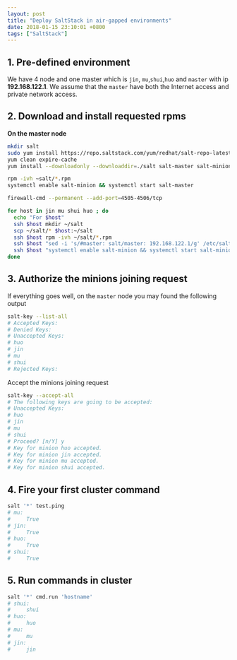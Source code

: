 ```yaml
---
layout: post
title: "Deploy SaltStack in air-gapped environments"
date: 2018-01-15 23:10:01 +0800
tags: ["SaltStack"]
---
```


## 1. Pre-defined environment
We have 4 node and one master which is `jin`, `mu`,`shui`,`huo` and `master` with ip **192.168.122.1**.
We assume that the `master` have both the Internet access and private network access.

## 2. Download and install requested rpms
**On the master node**
```bash
mkdir salt
sudo yum install https://repo.saltstack.com/yum/redhat/salt-repo-latest-2.el7.noarch.rpm
yum clean expire-cache
yum install --downloadonly --downloaddir=./salt salt-master salt-minion salt-ssh salt-syndic salt-api

rpm -ivh ~salt/*.rpm
systemctl enable salt-minion && systemctl start salt-master

firewall-cmd --permanent --add-port=4505-4506/tcp

for host in jin mu shui huo ; do
  echo "For $host"
  ssh $host mkdir ~/salt
  scp ~/salt/* $host:~/salt
  ssh $host rpm -ivh ~/salt/*.rpm
  ssh $host "sed -i 's/#master: salt/master: 192.168.122.1/g' /etc/salt/minion"
  ssh $host "systemctl enable salt-minion && systemctl start salt-minion"
done
```

## 3. Authorize the minions joining request
If everything goes well, on the `master` node you may found the following output

```bash
salt-key --list-all
# Accepted Keys:
# Denied Keys:
# Unaccepted Keys:
# huo
# jin
# mu
# shui
# Rejected Keys:
```
Accept the  minions joining request

```bash
salt-key --accept-all
# The following keys are going to be accepted:
# Unaccepted Keys:
# huo
# jin
# mu
# shui
# Proceed? [n/Y] y
# Key for minion huo accepted.
# Key for minion jin accepted.
# Key for minion mu accepted.
# Key for minion shui accepted.
```

## 4. Fire your first cluster command

```bash
salt '*' test.ping
# mu:
#     True
# jin:
#     True
# huo:
#     True
# shui:
#     True
```

## 5. Run commands in cluster

```bash
salt '*' cmd.run 'hostname'
# shui:
#     shui
# huo:
#     huo
# mu:
#     mu
# jin:
#     jin
```
